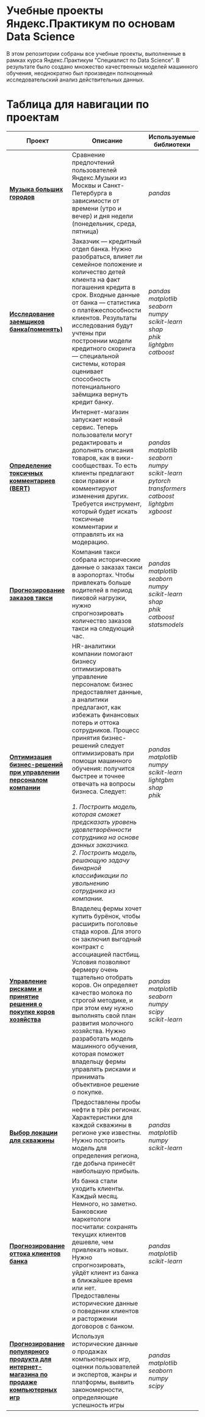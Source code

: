 # Учебные проекты Яндекс.Практикум по основам Data Science

В этом репозитории собраны все учебные проекты, выполненные в рамках курса Яндекс.Практикум "Специалист по Data Science". В результате было создано множество качественных моделей машинного обучения, неоднократно был произведен полноценный исследовательский анализ действительных данных.

# Таблица для навигации по проектам

| Проект  | Описание | Используемые библиотеки |
| ------------- | ------------- | ------------- |
| **[Музыка больших городов](big_cities_music)** | Сравнение предпочтений пользователей Яндекс.Музыки из Москвы и Санкт-Петербурга в зависимости от времени (утро и вечер) и дня недели (понедельник, среда, пятница)  | *pandas* |
| **[Исследование заемщиков банка(поменять)](determining_cars_value)** | Заказчик — кредитный отдел банка. Нужно разобраться, влияет ли семейное положение и количество детей клиента на факт погашения кредита в срок. Входные данные от банка — статистика о платёжеспособности клиентов. Результаты исследования будут учтены при построении модели кредитного скоринга — специальной системы, которая оценивает способность потенциального заёмщика вернуть кредит банку.  | *pandas <br> matplotlib <br> seaborn <br> numpy <br> scikit-learn <br> shap <br> phik <br> lightgbm <br> catboost* | 
| **[Определение токсичных комментариев (BERT)](defining_toxic_comments)** | Интернет-магазин запускает новый сервис. Теперь пользователи могут редактировать и дополнять описания товаров, как в вики-сообществах. То есть клиенты предлагают свои правки и комментируют изменения других. Требуется инструмент, который будет искать токсичные комментарии и отправлять их на модерацию. | *pandas <br> matplotlib <br> seaborn <br> numpy <br> scikit-learn <br> pytorch <br> transformers <br> catboost <br> lightgbm <br> xgboost* | 
| **[Прогнозирование заказов такси](forecasting_taxi_orders)** | Компания такси собрала исторические данные о заказах такси в аэропортах. Чтобы привлекать больше водителей в период пиковой нагрузки, нужно спрогнозировать количество заказов такси на следующий час. | *pandas <br> matplotlib <br> seaborn <br> numpy <br> scikit-learn <br> shap <br> phik <br> catboost <br> statsmodels* | 
| **[Оптимизация бизнес-решений при управлении персоналом компании](hr_decisions_business_optimization)** | HR-аналитики компании помогают бизнесу оптимизировать управление персоналом: бизнес предоставляет данные, а аналитики предлагают, как избежать финансовых потерь и оттока сотрудников. Процесс принятия бизнес-решений следует оптимизировать при помощи машинного обучения: получится быстрее и точнее отвечать на вопросы бизнеса. Следует: <br> <br> *1. Построить модель, которая сможет предсказать уровень удовлетворённости сотрудника на основе данных заказчика.* <br> *2. Построить модель, решающую задачу бинарной классификации по увольнению сотрудника из компании.* | *pandas <br> matplotlib <br> numpy <br> scikit-learn <br> lightgbm <br> shap <br> phik* | 
| **[Управление рисками и принятие решения о покупке коров хозяйства](farm_risk_management)** | Владелец фермы хочет купить бурёнок, чтобы расширить поголовье стада коров. Для этого он заключил выгодный контракт с ассоциацией пастбищ. Условия позволяют фермеру очень тщательно отобрать коров. Он определяет качество молока по строгой методике, и при этом ему нужно выполнять свой план развития молочного хозяйства. Нужно разработать модель машинного обучения, которая поможет владельцу фермы управлять рисками и принимать объективное решение о покупке.  | *pandas <br> matplotlib <br> seaborn <br> numpy <br> scipy <br> scikit-learn*  | 
| **[Выбор локации для скважины](well_location_selecting)**  | Предоставлены пробы нефти в трёх регионах. Характеристики для каждой скважины в регионе уже известны. Нужно построить модель для определения региона, где добыча принесёт наибольшую прибыль.  | *pandas <br> matplotlib <br> numpy <br> scikit-learn* | 
| **[Прогнозирование оттока клиентов банка](forecasting_customer_churn)** | Из банка стали уходить клиенты. Каждый месяц. Немного, но заметно. Банковские маркетологи посчитали: сохранять текущих клиентов дешевле, чем привлекать новых. Нужно спрогнозировать, уйдёт клиент из банка в ближайшее время или нет. Предоставлены исторические данные о поведении клиентов и расторжении договоров с банком.  | *pandas <br> matplotlib <br> scikit-learn* | 
| **[Прогнозирование популярного продукта  для интернет-магазина по продаже компьютерных игр](forecasting_popular_game)**  | Используя исторические данные о продажах компьютерных игр, оценки пользователей и экспертов, жанры и платформы, выявить закономерности, определяющие успешность игры   | *pandas <br> matplotlib <br> seaborn <br> numpy <br>scipy* |  
